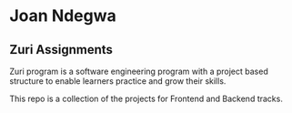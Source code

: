
# Joan Ndegwa 

## Zuri Assignments

Zuri program is a software engineering program with a project based structure to enable learners practice and grow their skills.

This repo is a collection of the projects for Frontend and Backend tracks.

